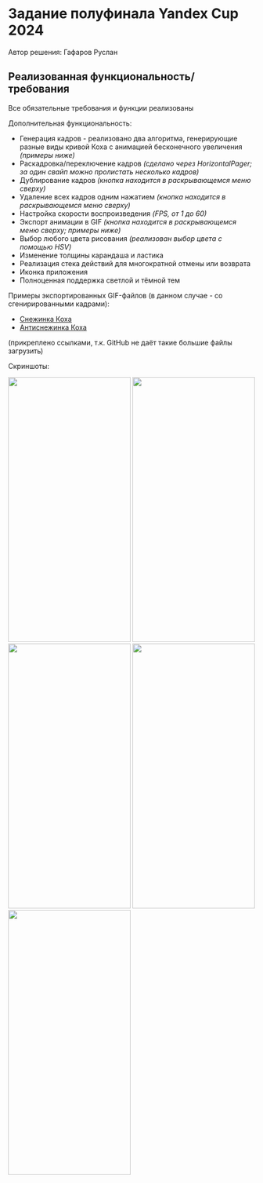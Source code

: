 # Задание полуфинала Yandex Cup 2024
Автор решения: Гафаров Руслан

## Реализованная функциональность/требования
Все обязательные требования и функции реализованы

Дополнительная функциональность:
- Генерация кадров - реализовано два алгоритма, генерирующие разные виды кривой Коха с анимацией бесконечного увеличения _(примеры ниже)_
- Раскадровка/переключение кадров _(сделано через HorizontalPager; за один свайп можно пролистать несколько кадров)_
- Дублирование кадров _(кнопка находится в раскрывающемся меню сверху)_
- Удаление всех кадров одним нажатием _(кнопка находится в раскрывающемся меню сверху)_
- Настройка скорости воспроизведения _(FPS, от 1 до 60)_
- Экспорт анимации в GIF _(кнопка находится в раскрывающемся меню сверху; примеры ниже)_
- Выбор любого цвета рисования _(реализован выбор цвета с помощью HSV)_
- Изменение толщины карандаша и ластика
- Реализация стека действий для многократной отмены или возврата
- Иконка приложения
- Полноценная поддержка светлой и тёмной тем

Примеры экспортированных GIF-файлов (в данном случае - со сгенирированными кадрами):
- [Снежинка Коха](https://psv4.userapi.com/s/v1/d/mjvplwh-6JwE0osr0uvbG33G5ZmiWGK4vAZJtMUqS0Xi__TTdOn14CeJSmK_Yx3woszraa9Vkj45R0bQ3pTY94XritvL4RptkS1mHNnqIcOVZ0wFS6e9SA/animation_10.gif)
- [Антиснежинка Коха](https://psv4.userapi.com/s/v1/d/478xDl1LecBNYEIIRUQSsmoS35kTl8QTZgaPd0l-bjBmhcD8fRN1g4BDwQXAqoTxE0r3hX9PJF8LRc_zoYg-TVbTfk8AI9KWRWjDP577SP_RZuYYl7VLXA/animation_11.gif)

(прикреплено ссылками, т.к. GitHub не даёт такие большие файлы загрузить)

Скриншоты:
<p>
  <img src="https://github.com/user-attachments/assets/6dc9dd36-882e-4319-b648-669affbc5cb4" width="250" height="540">
  <img src="https://github.com/user-attachments/assets/679acde3-8133-48dc-b7af-6fe3cd816ad2" width="250" height="540">
  <img src="https://github.com/user-attachments/assets/cf1b41c2-3e9d-4da5-8b68-131e95b875f3" width="250" height="540">
  <img src="https://github.com/user-attachments/assets/fc6ba3cb-a6db-49ec-8114-534ae948fa56" width="250" height="540">
  <img src="https://github.com/user-attachments/assets/28583d77-bf41-4ca3-babb-361291a79ad7" width="250" height="540">
</p>
